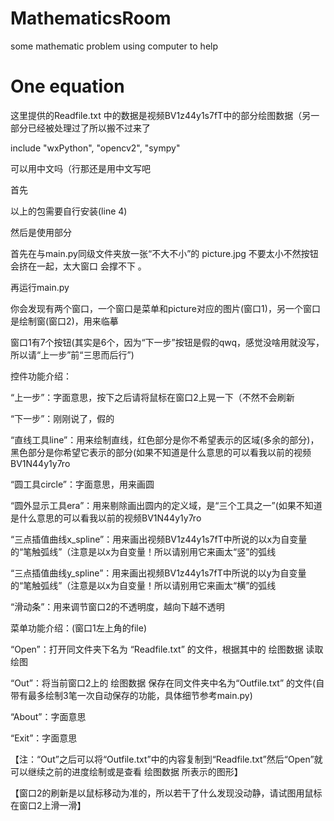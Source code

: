 # MathematicsRoom
some mathematic problem using computer to help
# One equation
这里提供的Readfile.txt 中的数据是视频BV1z44y1s7fT中的部分绘图数据（另一部分已经被处理过了所以搬不过来了

 include "wxPython", "opencv2", "sympy" 
 
 可以用中文吗（行那还是用中文写吧 

首先

以上的包需要自行安装(line 4)

然后是使用部分

首先在与main.py同级文件夹放一张“不大不小”的 picture.jpg 不要太小不然按钮会挤在一起，太大窗口 会撑不下 。

再运行main.py

你会发现有两个窗口，一个窗口是菜单和picture对应的图片(窗口1)，另一个窗口是绘制窗(窗口2)，用来临摹

窗口1有7个按钮(其实是6个，因为“下一步”按钮是假的qwq，感觉没啥用就没写，所以请“上一步”前“三思而后行”)

控件功能介绍：

“上一步”：字面意思，按下之后请将鼠标在窗口2上晃一下（不然不会刷新

“下一步”：刚刚说了，假的

“直线工具line”：用来绘制直线，红色部分是你不希望表示的区域(多余的部分)，黑色部分是你希望它表示的部分(如果不知道是什么意思的可以看我以前的视频BV1N44y1y7ro

“圆工具circle”：字面意思，用来画圆

“圆外显示工具era”：用来剔除画出圆内的定义域，是“三个工具之一”(如果不知道是什么意思的可以看我以前的视频BV1N44y1y7ro

“三点插值曲线x_spline”：用来画出视频BV1z44y1s7fT中所说的以x为自变量的“笔触弧线”（注意是以x为自变量！所以请别用它来画太“竖”的弧线

“三点插值曲线y_spline”：用来画出视频BV1z44y1s7fT中所说的以y为自变量的“笔触弧线”（注意是以x为自变量！所以请别用它来画太“横”的弧线

“滑动条”：用来调节窗口2的不透明度，越向下越不透明



菜单功能介绍：(窗口1左上角的file)

“Open”：打开同文件夹下名为 “Readfile.txt” 的文件，根据其中的 绘图数据 读取绘图

“Out”：将当前窗口2上的 绘图数据 保存在同文件夹中名为“Outfile.txt” 的文件(自带有最多绘制3笔一次自动保存的功能，具体细节参考main.py)

“About”：字面意思

“Exit”：字面意思

【注：“Out”之后可以将“Outfile.txt”中的内容复制到“Readfile.txt”然后“Open”就可以继续之前的进度绘制或是查看 绘图数据 所表示的图形】

【窗口2的刷新是以鼠标移动为准的，所以若干了什么发现没动静，请试图用鼠标在窗口2上滑一滑】
